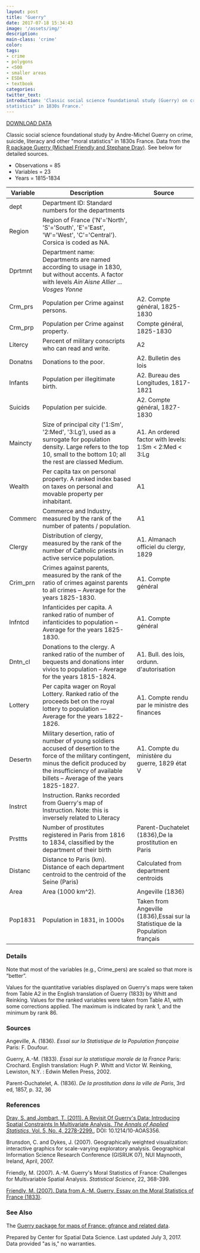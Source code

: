 ```yaml
---
layout: post
title: "Guerry"
date: 2017-07-18 15:34:43
image: '/assets/img/'
description:
main-class: 'crime'
color:
tags:
- crime
- polygons
- <500
- smaller areas
- ESDA
- textbook
categories:
twitter_text:
introduction: 'Classic social science foundational study (Guerry) on crime, suicide, literacy and other "moral
statistics" in 1830s France.'
---
```

<script>
  var map = L.map('map');
  L.tileLayer('https://api.tiles.mapbox.com/v4/{id}/{z}/{x}/{y}.png?access_token=pk.eyJ1IjoibWFwYm94IiwiYSI6ImNpejY4NXVycTA2emYycXBndHRqcmZ3N3gifQ.rJcFIG214AriISLbB6B5aw', { <!--this is the URL for the Guerry Geojson-->
		maxZoom: 18,
		attribution: 'Map data &copy; <a href="http://openstreetmap.org">OpenStreetMap</a> contributors, ' +
			'<a href="http://creativecommons.org/licenses/by-sa/2.0/">CC-BY-SA</a>, ' +
			'Imagery © <a href="http://mapbox.com">Mapbox</a>',
		id: 'mapbox.light'
	}).addTo(map);

  map.scrollWheelZoom.disable();
  map.touchZoom.disable();
  var enableMapInteraction = function () {
      map.scrollWheelZoom.enable();
      map.touchZoom.enable();
  }
  $('#map').on('click touch', enableMapInteraction);
$('#map').on('mouseout', function(){ map.scrollWheelZoom.disable();});

  var smallIcon = L.icon({
         iconUrl: 'http://www.hckrecruitment.nic.in/images/blue.png',
         iconSize: [16, 16], // size of the icon
         });

   function onEachFeature(feature, layer) {
     //console.log(feature);
     var txt = "";
     for (var fname in feature.properties) {
       txt += fname;
       txt += " : ";
       txt += feature.properties[fname];
       txt += "<br/>";
     }
     layer.bindPopup(txt);
   }


  // load GeoJSON from an external file
  // load GeoJSON from an external file
  $.getJSON("../data/Guerry.geojson",function(data){
    // add GeoJSON layer to the map once the file is loaded
    var json = L.geoJson(data, {
      pointToLayer: function(feature, latlng) {
        
        return L.marker(latlng, {
          icon: smallIcon
        });
      },
      onEachFeature: onEachFeature
    });
    json.addTo(map);
    map.fitBounds(json.getBounds());
  });

</script>

[DOWNLOAD DATA](../data/guerry.zip)

Classic social science foundational study by Andre-Michel Guerry on crime, suicide, literacy and other "moral
statistics" in 1830s France. Data from the [R package Guerry (Michael Friendly and Stephane Dray)](https://www.rdocumentation.org/packages/Guerry/versions/1.6-1). See below for detailed sources.


* Observations = 85
* Variables = 23
* Years = 1815-1834


|**Variable**|**Description**|**Source**|
|---|---|---|
|dept	|Department ID: Standard numbers for the departments| |	
|Region	|   Region of France ('N'='North', 'S'='South', 'E'='East', 'W'='West', 'C'='Central').  Corsica is coded as NA.	| |
|Dprtmnt|	Department name: Departments are named according to usage in 1830, but without accents. A factor with levels *Ain* *Aisne* *Allier* ... *Vosges Yonne*| |	
|Crm_prs|	Population per Crime against persons.|	A2. Compte général, 1825-1830|
|Crm_prp|	Population per Crime against property.	|Compte général, 1825-1830|
|Litercy	|Percent of military conscripts who can read and write.|	A2|
|Donatns|	Donations to the poor.|	A2. Bulletin des lois|
|Infants|	Population per illegitimate birth.|	A2. Bureau des Longitudes, 1817-1821|
|Suicids|	Population per suicide.	| A2. Compte général, 1827-1830|
|Maincty|	Size of principal city ('1:Sm', '2:Med', '3:Lg'), used as a surrogate for population density. Large refers to the top 10, small to the bottom 10; all the rest are classed Medium.	|A1. An ordered factor with levels: 1:Sm < 2:Med < 3:Lg|
|Wealth	|   Per capita tax on personal property. A ranked index based on taxes on personal and movable property per inhabitant.|	A1|
|Commerc|	Commerce and Industry, measured by the rank of the number of patents / population.	|A1|
|Clergy	|   Distribution of clergy, measured by the rank of the number of Catholic priests in active service population.	|A1. Almanach officiel du clergy, 1829|
|Crim_prn	|Crimes against parents, measured by the rank of the ratio of crimes against parents to all crimes – Average for the years 1825-1830.|	A1. Compte général|
|Infntcd	|Infanticides per capita. A ranked ratio of number of infanticides to population – Average for the years 1825-1830.	| A1. Compte général|
|Dntn_cl|	Donations to the clergy. A ranked ratio of the number of bequests and donations inter vivios to population – Average for the years 1815-1824.	|A1. Bull. des lois, ordunn. d'autorisation|
|Lottery|	Per capita wager on Royal Lottery. Ranked ratio of the proceeds bet on the royal lottery to population — Average for the years 1822-1826.	|A1. Compte rendu par le ministre des finances|
|Desertn|	Military desertion, ratio of number of young soldiers accused of desertion to the force of the military contingent, minus the deficit produced by the insufficiency of available billets – Average of the years 1825-1827.|	A1. Compte du ministère du guerre, 1829 état V|
|Instrct	|Instruction. Ranks recorded from Guerry's map of Instruction. Note: this is inversely related to Literacy | |	
|Prsttts	|Number of prostitutes registered in Paris from 1816 to 1834, classified by the department of their birth |	Parent-Duchatelet (1836),De la prostitution en Paris |
|Distanc|	Distance to Paris (km). Distance of each department centroid to the centroid of the Seine (Paris)	|Calculated from department centroids|
|Area	|   Area (1000 km^2).	|Angeville (1836)|
|Pop1831	|Population in 1831, in 1000s|	Taken from Angeville (1836),Essai sur la Statistique de la Population français|


### **Details**

Note that most of the variables (e.g., Crime\_pers) are scaled so that more is “better”.

Values for the quantitative variables displayed on Guerry's maps were taken from Table A2 in the English translation of Guerry (1833) by Whitt and Reinking. Values for the ranked variables were taken from Table A1, with some corrections applied. The maximum is indicated by rank 1, and the minimum by rank 86.

### **Sources**

Angeville, A. (1836). *Essai sur la Statistique de la Population française* Paris: F. Doufour.

Guerry, A.-M. (1833). *Essai sur la statistique morale de la France* Paris: Crochard. English translation: Hugh P. Whitt and Victor W. Reinking, Lewiston, N.Y. : Edwin Mellen Press, 2002.

Parent-Duchatelet, A. (1836). *De la prostitution dans la ville de Paris*, 3rd ed, 1857, p. 32, 36

### **References**

[Dray, S. and Jombart, T. (2011). A Revisit Of Guerry's Data: Introducing Spatial Constraints In Multivariate Analysis. *The Annals of Applied Statistics*, Vol. 5, No. 4, 2278-2299.](http://arxiv.org/pdf/1202.6485.pdf), DOI: 10.1214/10-AOAS356.

Brunsdon, C. and Dykes, J. (2007). Geographically weighted visualization: interactive graphics for scale-varying exploratory analysis. Geographical Information Science Research Conference (GISRUK 07), NUI Maynooth, Ireland, April, 2007.

Friendly, M. (2007). A.-M. Guerry's Moral Statistics of France: Challenges for Multivariable Spatial Analysis. *Statistical Science*, 22, 368-399.

[Friendly, M. (2007). Data from A.-M. Guerry, Essay on the Moral Statistics of France (1833)](http://datavis.ca/gallery/guerry/guerrydat.html).

### **See Also**

The [Guerry package for maps of France: gfrance and related data](https://www.rdocumentation.org/packages/Guerry/versions/1.6-1).

Prepared by Center for Spatial Data Science. Last updated July 3, 2017.
Data provided "as is," no warranties.
